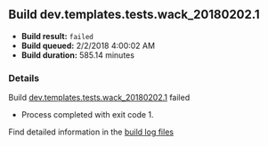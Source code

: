## Build dev.templates.tests.wack_20180202.1
- **Build result:** `failed`
- **Build queued:** 2/2/2018 4:00:02 AM
- **Build duration:** 585.14 minutes
### Details
Build [dev.templates.tests.wack_20180202.1](https://winappstudio.visualstudio.com/web/build.aspx?pcguid=a4ef43be-68ce-4195-a619-079b4d9834c2&builduri=vstfs%3a%2f%2f%2fBuild%2fBuild%2f24854) failed

+ Process completed with exit code 1.

Find detailed information in the [build log files](https://uwpctdiags.blob.core.windows.net/buildlogs/dev.templates.tests.wack_20180202.1_logs.zip)
